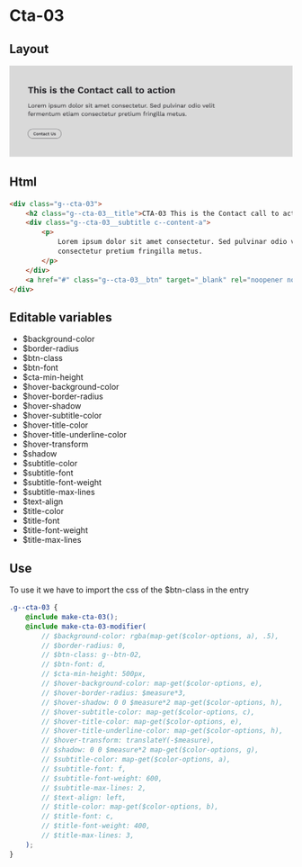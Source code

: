 # Cta-03

## Layout

![alt text][cta-03]

[cta-03]: /src/img/global-components/cta/cta-03.jpg

## Html

```html
<div class="g--cta-03">
    <h2 class="g--cta-03__title">CTA-03 This is the Contact call to action</h2>
    <div class="g--cta-03__subtitle c--content-a">
        <p>
            Lorem ipsum dolor sit amet consectetur. Sed pulvinar odio velit fermentum etiam
            consectetur pretium fringilla metus.
        </p>
    </div>
    <a href="#" class="g--cta-03__btn" target="_blank" rel="noopener noreferrer">Contact Us</a>
</div>
```

## Editable variables

- $background-color
- $border-radius
- $btn-class
- $btn-font
- $cta-min-height
- $hover-background-color
- $hover-border-radius
- $hover-shadow
- $hover-subtitle-color
- $hover-title-color
- $hover-title-underline-color
- $hover-transform
- $shadow
- $subtitle-color
- $subtitle-font
- $subtitle-font-weight
- $subtitle-max-lines
- $text-align
- $title-color
- $title-font
- $title-font-weight
- $title-max-lines

## Use

To use it we have to import the css of the $btn-class in the entry

```scss
.g--cta-03 {
    @include make-cta-03();
    @include make-cta-03-modifier(
        // $background-color: rgba(map-get($color-options, a), .5),
        // $border-radius: 0,
        // $btn-class: g--btn-02,
        // $btn-font: d,
        // $cta-min-height: 500px,
        // $hover-background-color: map-get($color-options, e),
        // $hover-border-radius: $measure*3,
        // $hover-shadow: 0 0 $measure*2 map-get($color-options, h),
        // $hover-subtitle-color: map-get($color-options, c),
        // $hover-title-color: map-get($color-options, e),
        // $hover-title-underline-color: map-get($color-options, h),
        // $hover-transform: translateY(-$measure),
        // $shadow: 0 0 $measure*2 map-get($color-options, g),
        // $subtitle-color: map-get($color-options, a),
        // $subtitle-font: f,
        // $subtitle-font-weight: 600,
        // $subtitle-max-lines: 2,
        // $text-align: left,
        // $title-color: map-get($color-options, b),
        // $title-font: c,
        // $title-font-weight: 400,
        // $title-max-lines: 3,
    );
}
```
